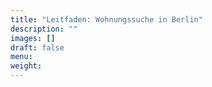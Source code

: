 ```yaml
---
title: "Leitfaden: Wohnungssuche in Berlin"
description: ""
images: []
draft: false
menu: 
weight: 
---
```

